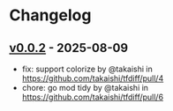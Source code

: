 # Changelog

## [v0.0.2](https://github.com/takaishi/tfdiff/compare/v0.0.1...v0.0.2) - 2025-08-09
- fix: support colorize by @takaishi in https://github.com/takaishi/tfdiff/pull/4
- chore: go mod tidy by @takaishi in https://github.com/takaishi/tfdiff/pull/6
